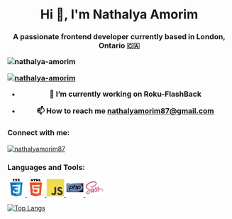 <h1 align="center">Hi 👋, I'm Nathalya Amorim</h1>
<h3 align="center">A passionate frontend developer currently based in London, Ontario 🇨🇦<p align="left"> <img src="https://komarev.com/ghpvc/?username=nathalya-amorim&label=Profile%20views&color=0e75b6&style=flat" alt="nathalya-amorim" /> </p>

<p align="left"> <a href="https://github.com/ryo-ma/github-profile-trophy"><img src="https://github-profile-trophy.vercel.app/?username=nathalya-amorim" alt="nathalya-amorim" /></a> </p>

- 🔭 I’m currently working on **Roku-FlashBack**

- 📫 How to reach me **nathalyamorim87@gmail.com**

<h3 align="left">Connect with me:</h3>
<p align="left">
<a href="https://instagram.com/nathalyamorim87" target="blank"><img align="center" src="https://raw.githubusercontent.com/rahuldkjain/github-profile-readme-generator/master/src/images/icons/Social/instagram.svg" alt="nathalyamorim87" height="30" width="40" /></a>
</p>

<h3 align="left">Languages and Tools:</h3>
<p align="left"> <a href="https://www.w3schools.com/css/" target="_blank" rel="noreferrer"> <img src="https://raw.githubusercontent.com/devicons/devicon/master/icons/css3/css3-original-wordmark.svg" alt="css3" width="40" height="40"/> </a> <a href="https://www.w3.org/html/" target="_blank" rel="noreferrer"> <img src="https://raw.githubusercontent.com/devicons/devicon/master/icons/html5/html5-original-wordmark.svg" alt="html5" width="40" height="40"/> </a> <a href="https://developer.mozilla.org/en-US/docs/Web/JavaScript" target="_blank" rel="noreferrer"> <img src="https://raw.githubusercontent.com/devicons/devicon/master/icons/javascript/javascript-original.svg" alt="javascript" width="40" height="40"/> </a> <a href="https://www.php.net" target="_blank" rel="noreferrer"> <img src="https://raw.githubusercontent.com/devicons/devicon/master/icons/php/php-original.svg" alt="php" width="40" height="40"/> </a> <a href="https://sass-lang.com" target="_blank" rel="noreferrer"> <img src="https://raw.githubusercontent.com/devicons/devicon/master/icons/sass/sass-original.svg" alt="sass" width="40" height="40"/> </a> </p>

[![Top Langs](https://github-readme-stats.vercel.app/api/top-langs/?username=Nathalya-Amorim&layout=compact&theme=dracula)](https://github.com/Nathalya-Amorim/github-readme-stats)



